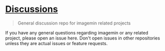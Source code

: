 # [Discussions](https://github.com/imagemin/meta/issues)

> General discussion repo for imagemin related projects

If you have any general questions regarding imagemin or any related project,
please open an issue here. Don't open issues in other repositories unless they
are actual issues or feature requests.

